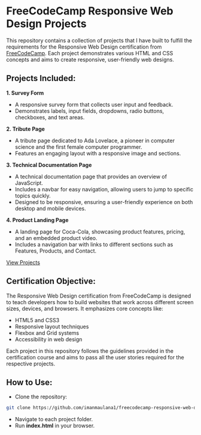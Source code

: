 # FreeCodeCamp Responsive Web Design Projects

This repository contains a collection of projects that I have built to fulfill the requirements for the Responsive Web Design certification from [FreeCodeCamp](https://www.freecodecamp.org/). Each project demonstrates various HTML and CSS concepts and aims to create responsive, user-friendly web designs.

## Projects Included:

**1. Survey Form**

- A responsive survey form that collects user input and feedback.
- Demonstrates labels, input fields, dropdowns, radio buttons, checkboxes, and text areas.
  
**2. Tribute Page**

- A tribute page dedicated to Ada Lovelace, a pioneer in computer science and the first female computer programmer.
- Features an engaging layout with a responsive image and sections.

**3. Technical Documentation Page**

- A technical documentation page that provides an overview of JavaScript.
- Includes a navbar for easy navigation, allowing users to jump to specific topics quickly.
- Designed to be responsive, ensuring a user-friendly experience on both desktop and mobile devices.

**4. Product Landing Page**

- A landing page for Coca-Cola, showcasing product features, pricing, and an embedded product video.
- Includes a navigation bar with links to different sections such as Features, Products, and Contact.

[View Projects](https://www.freecodecamp.org/certification/imanmaulana119/responsive-web-design)
  
## Certification Objective:
The Responsive Web Design certification from FreeCodeCamp is designed to teach developers how to build websites that work across different screen sizes, devices, and browsers. It emphasizes core concepts like:

- HTML5 and CSS3
- Responsive layout techniques
- Flexbox and Grid systems
- Accessibility in web design

Each project in this repository follows the guidelines provided in the certification course and aims to pass all the user stories required for the respective projects.

## How to Use:
- Clone the repository:
```bash
git clone https://github.com/imanmaulana1/freecodecamp-responsive-web-design.git
```
- Navigate to each project folder.
- Run **index.html** in your browser.

